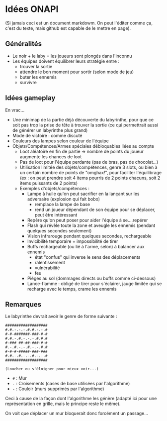 # Idées ONAPI #

(Si jamais ceci est un document markdowm. On peut l'éditer comme ça, c'est du texte, mais github est capable de le mettre en page).

## Généralités ##

* Le noir + le laby = les joueurs sont plongés dans l'inconnu
* Les équipes doivent équilibrer leurs stratégie entre :
	- trouver la sortie
	- attendre le bon moment pour sortir (selon mode de jeu)
	- buter les ennemis
	- survivre


## Idées gameplay ##

En vrac...

* Une minimap de la partie déjà découverte du labyrinthe, pour que ce soit pas trop la prise de tête à trouver la sortie (ce qui permettrait aussi de générer un labyrinthe plus grand)
* Mode de victoire : comme discuté
* Couleurs des lampes selon couleur de l'équipe
* Objets/Compétences/Armes spéciales débloquables liées au compte
	* Loot aléatoire en fin de partie => nombre de points du joueur augmente les chances de loot
	* Pas de loot pour l'équipe perdante (pas de bras, pas de chocolat...)
	* Utilisation limitée des objets/compétences, genre 3 slots, ou bien à un certain nombre de points de "omghax!", pour faciliter l'équilibrage (ex : on peut prendre soit 4 items pourris de 2 points chacuns, soit 2 items puissants de 2 points)
	* Exemples d'objets/compétences :
		* Lampe à huile qu'on peut sacrifier en la lançant sur les adversaire (explosion qui fait bobo)
			* remplace la lampe de base
			* rend un joueur dépendant de son équipe pour se déplacer, peut être intéressant
		* Repère qu'on peut poser pour aider l'équipe à se....repérer
		* Flash qui révèle toute la zone et aveugle les ennemis (pendant quelques secondes seulement)
		* Vision infrarouge pendant quelques secondes, rechargeable
		* Invicibilité temporaire + impossibilité de tirer
		* Buffs rechargeable (ou lié à l'arme, selon) à balancer aux ennemis
			* état "confus" qui inverse le sens des déplacements
			* ralentissement
			* vulnérabilité
			* feu
		* Pièges au sol (dommages directs ou buffs comme ci-dessous)
		* Lance-flamme : obligé de tirer pour s'éclairer, jauge limitée qui se recharge avec le temps, crame les ennemis

## Remarques ##

Le labyrinthe devrait avoir le genre de forme suivante :

	###################
	#.#.-.-.-.#.#.-.-.#
	#-#-#######-###-#-#
	#.#.-.#.-.-.-.#.#.#
	#-### ##-##-###-#-#
	#.-.#.-.-.#.-.-.#.#
	#-#-#-#####-###-###
	#.#.-.#.-.-.#.-.-.#
	###################

	(Loucher ou s'éloigner pour mieux voir...)

* `#` : Mur
* `.` : Croisements (cases de base utilisées par l'algorithme)
* `-` : Couloir (murs supprimés par l'algorithme)

Ceci à cause de la façon dont l'algorithme les génère (adapté ici pour une représentation en grille, mais le principe reste le même).

On voit que déplacer un mur bloquerait donc forcément un passage...